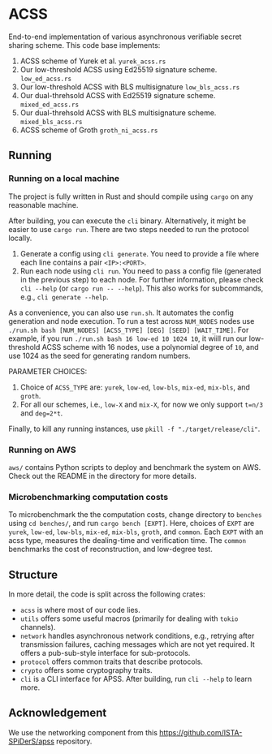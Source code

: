 # ACSS
End-to-end implementation of various asynchronous verifiable secret sharing scheme. This code base implements:
1. ACSS scheme of Yurek et al. `yurek_acss.rs`
2. Our low-threshold ACSS using Ed25519 signature scheme. `low_ed_acss.rs`
3. Our low-threshold ACSS with BLS multisignature `low_bls_acss.rs`
4. Our dual-threhsold ACSS with Ed25519 signature scheme. `mixed_ed_acss.rs`
5. Our dual-threhsold ACSS with BLS multisignature scheme. `mixed_bls_acss.rs`
6. ACSS scheme of Groth `groth_ni_acss.rs`


## Running
### Running on a local machine
The project is fully written in Rust and should compile using `cargo` on any reasonable machine. 

After building, you can execute the `cli` binary. Alternatively, it might be easier to use `cargo run`. There are two steps needed to run the protocol locally.
1. Generate a config using `cli generate`. You need to provide a file where each line contains a pair `<IP>:<PORT>`.
2. Run each node using `cli run`. You need to pass a config file (generated in the previous step) to each node.
For further information, please check `cli --help` (or `cargo run -- --help`). This also works for subcommands, e.g., `cli generate --help`.


As a convenience, you can also use `run.sh`. It automates the config generation and node execution. To run a test across `NUM_NODES` nodes use `./run.sh bash [NUM_NODES] [ACSS_TYPE] [DEG] [SEED] [WAIT_TIME]`. For example, if you run `./run.sh bash 16 low-ed 10 1024 10`, it wiill run our low-threshold ACSS scheme with 16 nodes, use a polynomial degree of `10`, and use 1024 as the seed for generating random numbers. 

PARAMETER CHOICES:
1. Choice of `ACSS_TYPE` are: `yurek`, `low-ed`, `low-bls`, `mix-ed`, `mix-bls`, and `groth`.
2. For all our schemes, i.e., `low-X` and `mix-X`, for now we only support `t=n/3` and `deg=2*t`.


Finally, to kill any running instances, use `pkill -f "./target/release/cli"`.


### Running on AWS 
`aws/` contains Python scripts to deploy and benchmark the system on AWS. Check out the README in the directory for more details.

### Microbenchmarking computation costs
To microbenchmark the the computation costs, change directory to `benches` using `cd benches/`, and run  `cargo bench [EXPT]`. Here, choices of `EXPT` are `yurek`, `low-ed`, `low-bls`, `mix-ed`, `mix-bls`, `groth`, and `common`. Each `EXPT` with an acss type, measures the dealing-time and verification time. The `common` benchmarks the cost of reconstruction, and low-degree test.

## Structure
In more detail, the code is split across the following crates:
* `acss` is where most of our code lies.
* `utils` offers some useful macros (primarily for dealing with `tokio` channels).
* `network` handles asynchronous network conditions, e.g., retrying after transmission failures, caching messages which are not yet required. It offers a pub-sub-style interface for sub-protocols.
* `protocol` offers common traits that describe protocols.
* `crypto` offers some cryptography traits.
* `cli` is a CLI interface for APSS. After building, run `cli --help` to learn more.

## Acknowledgement
We use the networking component from this https://github.com/ISTA-SPiDerS/apss repository.
